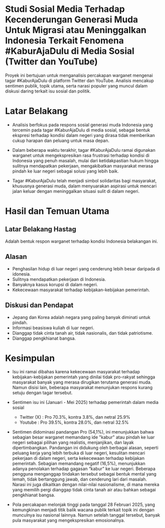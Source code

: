 # Studi Sosial Media Terhadap Kecenderungan Generasi Muda Untuk Migrasi atau Meninggalkan Indonesia Terkait Fenomena #KaburAjaDulu di Media Sosial (Twitter dan YouTube)

Proyek ini bertujuan untuk menganalisis percakapan warganet mengenai tagar #KaburAjaDulu di platform Twitter dan YouTube. Analisis mencakup sentimen publik, topik utama, serta narasi populer yang muncul dalam diskusi daring terkait isu sosial dan politik.

# Latar Belakang
- Analisis berfokus pada respons sosial generasi muda  Indonesia yang tercemin pada tagar #KaburAjaDulu di media sosial, sebagai bentuk ekspresi terhadap kondisi dalam negeri yang dirasa tidak memberikan cukup harapan dan peluang untuk masa depan. 

- Dalam beberapa waktu terakhir, tagar #KaburAjaDulu ramai digunakan warganet untuk mengekspresikan rasa frustrasi terhadap kondisi di Indonesia yang penuh masalah, mulai dari ketidakpastian hukum hingga sulitnya mendapatkan pekerjaan, mengakibatkan masyarakat merasa pindah ke luar negeri sebagai solusi yang lebih baik.

- Tagar #KaburAjaDulu telah menjadi simbol solidaritas bagi masyarakat, khususnya generasi muda, dalam menyuarakan aspirasi untuk mencari jalan keluar dengan meninggalkan situasi sulit di dalam negeri.

# Hasil dan Temuan Utama

## Latar Belakang Hastag
Adalah bentuk respon warganet terhadap kondisi Indonesia belakangan ini.

## Alasan
- Penghasilan hidup di luar negeri yang cenderung lebih besar daripada di idonesia.
- Sulitnya mendapatkan pekerjaan di Indonesia.
- Banyaknya kasus korupsi di dalam negeri.
- Kekecewaan masyarakat terhadap kebijakan-kebijakan pemerintah.

## Diskusi dan Pendapat
- Jepang dan Korea adalah negara yang paling banyak diminati untuk pindah.
- Informasi beasiswa kuliah di luar negeri.
- Dianggap tidak cinta tanah air, tidak nasionalis, dan tidak patriotisme.
- Dianggap pengkhianat bangsa.

# Kesimpulan
- Isu ini ramai dibahas karena kekecewaan masyarakat terhadap kebijakan-kebijakan pemerintah yang dinilai tidak pro-rakyat sehingga masyarakat banyak yang merasa dirugikan terutama generasi muda. Namun disisi lain, beberapa masyarakat menunjukan respons kurang setuju dengan tagar tersebut.

- Sentimen isu ini (Januari - Mei 2025) terhadap pemerintah dalam media sosial
    - Twitter (X) : Pro 70.3%, kontra 3.8%, dan netral 25.9%
    - Youtube      : Pro 39.5%, kontra 28.0%, dan netral 32.5% 

- Sentimen didominasi pandangan Pro (54,1%), ini menunjukkan bahwa sebagian besar warganet memandang ide "kabur" atau pindah ke luar negeri sebagai pilihan yang realistis, menjanjikan, dan layak dipertimbangkan. Pandangan ini didukung oleh berbagai alasan, seperti peluang kerja yang lebih terbuka di luar negeri, kesulitan mencari pekerjaan di dalam negeri, serta kekecewaan terhadap kebijakan pemerintah. Sebagian memandang negatif (16,5%), menunjukkan adanya penolakan terhadap gagasan “kabur” ke luar negeri. Beberapa pengguna menganggap tindakan tersebut sebagai bentuk mental yang lemah, tidak bertanggung jawab, dan cenderung lari dari masalah. Narasi ini juga dikaitkan dengan nilai-nilai nasionalisme, di mana mereka yang memilih pergi dianggap tidak cinta tanah air atau bahkan sebagai pengkhianat bangsa.

- Pola percakapan melonjak tinggi pada tanggal 28 Februari 2025, yang kemungkinan menjadi titik balik wacana publik terkait topik ini dengan munculnya isu nasional lainnya. Namun setelah tanggal tersebut, banyak pula masyarakat yang mengekspresikan emosionalnya.